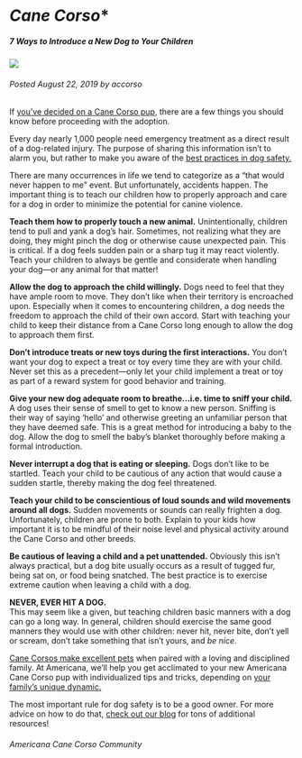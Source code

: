 # *Cane Corso**

##### 7 Ways to Introduce a New Dog to Your Children
![](https://picsum.photos/id/237/200/300) 
###### Posted August 22, 2019  by  accorso

If  [you’ve decided on a Cane Corso pup](http://www.americanacanecorso.com/how-to-pick-the-right-dog-breed-for-your-family/), there are a few things you should know before proceeding with the adoption.

Every day nearly 1,000 people need emergency treatment as a direct result of a dog-related injury. The purpose of sharing this information isn’t to alarm you, but rather to make you aware of the  [best practices in dog safety.](http://www.americanacanecorso.com/the-mighty-cane-corso-gains-popularity-copy/)

There are many occurrences in life we tend to categorize as a “that would never happen to me” event. But unfortunately, accidents happen. The important thing is to teach our children how to properly approach and care for a dog in order to minimize the potential for canine violence.

**Teach them how to properly touch a new animal.**
Unintentionally, children tend to pull and yank a dog’s hair. Sometimes, not realizing what they are doing, they might pinch the dog or otherwise cause unexpected pain. This is critical. If a dog feels sudden pain or a sharp tug it may react violently. Teach your children to always be gentle and considerate when handling your dog—or any animal for that matter!

**Allow the dog to approach the child willingly.**
Dogs need to feel that they have ample room to move. They don’t like when their territory is encroached upon. Especially when it comes to encountering children, a dog needs the freedom to approach the child of their own accord. Start with teaching your child to keep their distance from a Cane Corso long enough to allow the dog to approach them first.

**Don’t introduce treats or new toys during the first interactions.**
You don’t want your dog to expect a treat or toy every time they are with your child. Never set this as a precedent—only let your child implement a treat or toy as part of a reward system for good behavior and training.

**Give your new dog adequate room to breathe…i.e. time to sniff your child.**
A dog uses their sense of smell to get to know a new person. Sniffing is their way of saying ‘hello’ and otherwise greeting an unfamiliar person that they have deemed safe. This is a great method for introducing a baby to the dog. Allow the dog to smell the baby’s blanket thoroughly before making a formal introduction.

**Never interrupt a dog that is eating or sleeping.**
Dogs don’t like to be startled. Teach your child to be cautious of any action that would cause a sudden startle, thereby making the dog feel threatened.

**Teach your child to be conscientious of loud sounds and wild movements around all dogs.**
Sudden movements or sounds can really frighten a dog. Unfortunately, children are prone to both. Explain to your kids how important it is to be mindful of their noise level and physical activity around the Cane Corso and other breeds.

**Be cautious of leaving a child and a pet unattended.**
Obviously this isn’t always practical, but a dog bite usually occurs as a result of tugged fur, being sat on, or food being snatched. The best practice is to exercise extreme caution when leaving a child with a dog.

**NEVER, EVER HIT A DOG.**  
This may seem like a given, but teaching children basic manners with a dog can go a long way. In general, children should exercise the same good manners they would use with other children: never hit, never bite, don’t yell or scream, don’t take something that isn’t yours, and  _be nice_.

[Cane Corsos make excellent pets](http://www.americanacanecorso.com/5-reasons-that-cane-corsi-are-such-great-pets/)  when paired with a loving and disciplined family. At Americana, we’ll help you get acclimated to your new Americana Cane Corso pup with individualized tips and tricks, depending on  [your family’s unique dynamic.](http://www.americanacanecorso.com/is-a-cane-corso-right-for-your-family/)

The most important rule for dog safety is to be a good owner. For more advice on how to do that,  [check out our blog](http://www.americanacanecorso.com/blog/)  for tons of additional resources!

###### Americana Cane Corso Community
